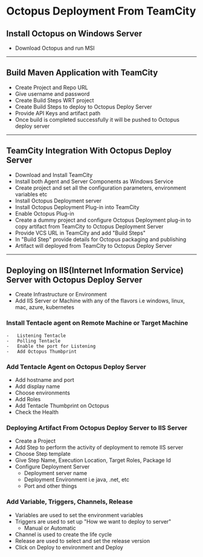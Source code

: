 #	Octopus Deployment From TeamCity

##	Install Octopus on Windows Server 

- 	Download Octopus and run MSI

-------------------------------------------------------------------------------------------


##	Build Maven Application with TeamCity

-	Create Project and Repo URL
-	Give username and password
-	Create Build Steps WRT project
-	Create Build Steps to deploy to Octopus Deploy Server
-	Provide API Keys and artifact path 
-	Once build is completed successfully it will be pushed to Octopus deploy server


-----------------------------------------------------------------------------------------------------

##	TeamCity Integration With Octopus Deploy Server

-	Download and Install TeamCity
-	Install both Agent and Server Components as Windows Service
-	Create project and set all the configuration parameters, environment variables etc
-	Install Octopus Deployment server 
-	Install Octopus Deployment Plug-in into TeamCity 
-	Enable Octopus Plug-in
-	Create a dummy project and configure Octopus Deployment plug-in to copy artifact from TeamCity to Octopus Deployment Server
-	Provide VCS URL in TeamCity and add "Build Steps"
-	In "Build Step" provide details for Octopus packaging and publishing
-	Artifact will deployed from TeamCity to Octopus Deploy Server


-----------------------------------------------------------------------------------------------------

##	Deploying on IIS(Internet Information Service) Server with Octopus Deploy Server

- 	Create Infrastructure or Environment
-	Add IIS Server or Machine with any of the flavors i.e windows, linux, mac, azure, kubernetes

###	Install Tentacle agent on Remote Machine or Target Machine
	-	Listening Tentacle
	-	Polling Tentacle
	-	Enable the port for Listening
	-	Add Octopus Thumbprint
	
###	Add Tentacle Agent on Octopus Deploy Server

-	Add hostname and port
-	Add display name
-	Choose environments
- 	Add Roles
-	Add Tentacle Thumbprint on Octopus
-	Check the Health

###	Deploying Artifact From Octopus Deploy Server to IIS Server

-	Create a Project
-	Add Step to perform the activity of deployment to remote IIS server
-	Choose Step template
-	Give Step Name, Execution Location, Target Roles, Package Id
-	Configure Deployment Server 
	- 	Deployment server name
	-	Deployment Environment i.e java, .net, etc
	-	Port and other things
	
### Add Variable, Triggers, Channels, Release 

-	Variables are used to set the environment variables
-	Triggers are used to set up "How we want to deploy to server"
	-	Manual or Automatic
-	Channel is used to create the life cycle 
-	Release are used to select and set the release version
-	Click on Deploy to environment and Deploy




















